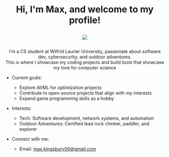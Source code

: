 <h1 align="center"> Hi, I'm Max, and welcome to my profile! 

![](https://komarev.com/ghpvc/?username=maxkingsbury&color=blueviolet&style=flat-square)

</h1>

<div align="center">
I'm a CS student at Wilfrid Laurier University, passionate about software dev, cybersecurity, and outdoor adventures. <br>
This is where I showcase my coding projects and build tools that showcase my love for computer science
</div>




- Current goals:
    - Explore AI/ML for optimization projects
    - Contribute to open-source projects that align with my interests
    - Expand game programming skills as a hobby

- Interests:
    - Tech: Software development, network systems, and automation
    - Outdoor Adventures: Certified lead rock climber, paddler, and explorer

- Connect with me:
    - Email: max.kingsbury00@gmail.com

    


    

